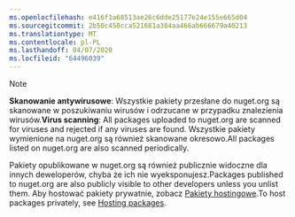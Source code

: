```yaml
---
ms.openlocfilehash: e416f1a68513ae26c6dde25177e24e155e665d04
ms.sourcegitcommit: 2b50c450cca521681a384aa466ab666679a40213
ms.translationtype: MT
ms.contentlocale: pl-PL
ms.lasthandoff: 04/07/2020
ms.locfileid: "64496039"
---
```

> [!Note]
> <span data-ttu-id="b4a5a-101">**Skanowanie antywirusowe**: Wszystkie pakiety przesłane do nuget.org są skanowane w poszukiwaniu wirusów i odrzucane w przypadku znalezienia wirusów.</span><span class="sxs-lookup"><span data-stu-id="b4a5a-101">**Virus scanning**: All packages uploaded to nuget.org are scanned for viruses and rejected if any viruses are found.</span></span> <span data-ttu-id="b4a5a-102">Wszystkie pakiety wymienione na nuget.org są również skanowane okresowo.</span><span class="sxs-lookup"><span data-stu-id="b4a5a-102">All packages listed on nuget.org are also scanned periodically.</span></span>
>
> <span data-ttu-id="b4a5a-103">Pakiety opublikowane w nuget.org są również publicznie widoczne dla innych deweloperów, chyba że ich nie wyeksponujesz.</span><span class="sxs-lookup"><span data-stu-id="b4a5a-103">Packages published to nuget.org are also publicly visible to other developers unless you unlist them.</span></span> <span data-ttu-id="b4a5a-104">Aby hostować pakiety prywatnie, zobacz [Pakiety hostingowe](../../hosting-packages/overview.md).</span><span class="sxs-lookup"><span data-stu-id="b4a5a-104">To host packages privately, see [Hosting packages](../../hosting-packages/overview.md).</span></span>